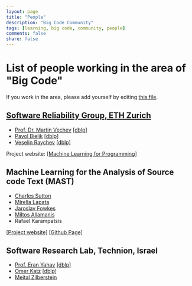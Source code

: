 ```yaml
---
layout: page
title: "People"
description: "Big Code Community"
tags: [learning, big code, community, people]
comments: false
share: false
---
```


# List of people working in the area of "Big Code"

If you work in the area, please add yourself by editing <a href="https://github.com/learnbigcode/learnbigcode.github.io/blob/master/community/people/index.md">this file</a>.

## <a href="http://www.srl.inf.ethz.ch/">Software Reliability Group, ETH Zurich</a>

* <a href="http://www.srl.inf.ethz.ch/vechev">Prof. Dr. Martin Vechev</a> <a href="http://dblp.uni-trier.de/pers/hd/v/Vechev:Martin_T=">[dblp]</a>
* <a href="http://www.srl.inf.ethz.ch/bielik">Pavol Bielik</a> <a href="http://dblp.uni-trier.de/pers/hd/b/Bielik:Pavol">[dblp]</a>
* <a href="http://www.srl.inf.ethz.ch/raychev">Veselin Raychev</a> <a href="http://dblp.uni-trier.de/pers/hd/r/Raychev:Veselin">[dblp]</a>

Project website: <a href="http://www.srl.inf.ethz.ch/spas">[Machine Learning for Programming]</a>

## Machine Learning for the Analysis of Source code Text (MAST)

* [Charles Sutton](http://homepages.inf.ed.ac.uk/csutton/)
* [Mirella Lapata](http://homepages.inf.ed.ac.uk/mlap/)
* [Jaroslav Fowkes](http://homepages.inf.ed.ac.uk/jfowkes/)
* [Miltos Allamanis](http://miltos.allamanis.com)
* Rafael Karampatsis

[[Project website]](http://mast-group.github.io/) [[Github Page]](https://github.com/mast-group)

## Software Research Lab, Technion, Israel

* <a href="http://cs.technion.ac.il/~yahave">Prof. Eran Yahav</a> <a href="http://dblp.uni-trier.de/pers/hd/y/Yahav:Eran">[dblp]</a>
* <a href="http://omerkatz.cswp.cs.technion.ac.il/">Omer Katz</a> <a href="http://dblp.uni-trier.de/pers/hd/k/Katz:Omer">[dblp]</a>
* <a href="http://cs.technion.ac.il/~mbs">Meital Zilberstein</a>
